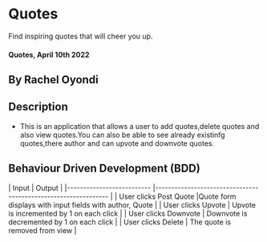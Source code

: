 # Quotes
Find inspiring quotes that will cheer you up.

#### Quotes, April 10th 2022

## By **Rachel Oyondi**

## Description
- This is an application that allows a user to add quotes,delete quotes and also view quotes.You can also be able to see already existinfg quotes,there author and can upvote and downvote quotes.

## Behaviour Driven Development (BDD)
 | Input                      | Output
 |
 |--------------------------   |---------------------------------------------------------------
 |
 | User clicks Post Quote        |Quote form displays  with input fields with author, Quote |
 | User clicks Upvote              | Upvote is incremented by 1 on each click | 
 | User clicks Downvote          | Downvote is decremented by 1 on each click |
 | User clicks Delete           | The quote is removed from view  |